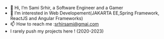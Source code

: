 - 👋 Hi, I’m Sami Srhir, a Software Engineer and a Gamer
- 👀 I’m interested in Web Developement(JAKARTA EE,Spring Framework, ReactJS and Angular Frameworks)
- 📫 How to reach me :srhirsami@gmai.com
- I rarely push my projects here ! (2020-2023)
  
